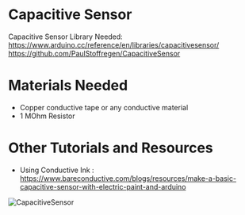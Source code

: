 # Capacitive Sensor

Capacitive Sensor Library Needed:
https://www.arduino.cc/reference/en/libraries/capacitivesensor/
https://github.com/PaulStoffregen/CapacitiveSensor

# Materials Needed
- Copper conductive tape or any conductive material
- 1 MOhm Resistor

# Other Tutorials and Resources
- Using Conductive Ink : https://www.bareconductive.com/blogs/resources/make-a-basic-capacitive-sensor-with-electric-paint-and-arduino

![CapacitiveSensor](https://github.com/linalab/sensors_library/assets/19651027/c400f476-eae0-498d-8bad-baa1979558d7)
